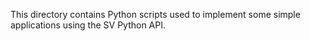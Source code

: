 This directory contains Python scripts used to implement some simple applications using the SV Python API.

